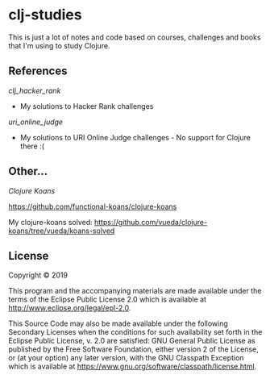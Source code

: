 # clj-studies

This is just a lot of notes and code based on courses, challenges and books that I'm using to study Clojure.

## References

*clj_hacker_rank*
    
- My solutions to Hacker Rank challenges

*uri_online_judge*
    
- My solutions to URI Online Judge challenges - No support for Clojure there :(

## Other...

*Clojure Koans*

https://github.com/functional-koans/clojure-koans

My clojure-koans solved: https://github.com/vueda/clojure-koans/tree/vueda/koans-solved

## License

Copyright © 2019

This program and the accompanying materials are made available under the
terms of the Eclipse Public License 2.0 which is available at
http://www.eclipse.org/legal/epl-2.0.

This Source Code may also be made available under the following Secondary
Licenses when the conditions for such availability set forth in the Eclipse
Public License, v. 2.0 are satisfied: GNU General Public License as published by
the Free Software Foundation, either version 2 of the License, or (at your
option) any later version, with the GNU Classpath Exception which is available
at https://www.gnu.org/software/classpath/license.html.
